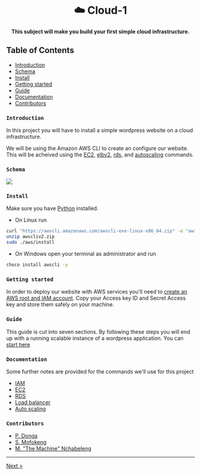<div align="center">
   <h1>☁️ Cloud-1</h1>
   <h4>This subject will make you build your first simple cloud infrastructure.</h4>
</div>

## Table of Contents

- [Introduction](#introduction)
- [Schema](#schema)
- [Install](#install)
- [Getting started](#started)
- [Guide](#guide)
- [Documentation](#documentation)
- [Contributors](#contributors)

### `Introduction`

In this project you will have to install a simple wordpress website on a cloud infrastructure.
<br />

We will be using the Amazon AWS CLI to create an configure our website. This will be acheived using the <a href="https://awscli.amazonaws.com/v2/documentation/api/latest/reference/ec2/index.html">EC2</a>, <a href="https://awscli.amazonaws.com/v2/documentation/api/latest/reference/elbv2/index.html">elbv2</a>, <a href="https://awscli.amazonaws.com/v2/documentation/api/latest/reference/rds/index.html">rds</a>, and <a href="https://docs.aws.amazon.com/cli/latest/reference/autoscaling/index.html">autoscaling</a> commands.

### `Schema`

<img src="https://i.imgur.com/n1SIBM3.png" align="center" />

### `Install`

Make sure you have <a href="https://www.python.org/downloads/">Python</a> installed.

* On Linux run

```bash
curl "https://awscli.amazonaws.com/awscli-exe-linux-x86_64.zip" -o "awscliv2.zip"
unzip awscliv2.zip
sudo ./aws/install
```

* On Windows open your terminal as administrator and run

```bash
choco install awscli -y
```

### `Getting started`

In order to deploy our website with AWS services you'll need to <a href="https://portal.aws.amazon.com/gp/aws/developer/registration/index.html?nc2=h_ct&src=default">create an AWS root and IAM account</a>.
Copy your Access key ID and Secret Access key and store them safely on your machine.


### `Guide`

This guide is cut into seven sections. By following these steps you will end up with a running scalable instance of a wordpress application.
You can <a href="./guide/iam.md">start here</a>

### `Documentation`

Some further notes are provided for the commands we'll use for this project

* <a href="./documentation/iam.md">IAM</a>
* <a href="./documentation/ec2.md">EC2</a>
* <a href="./documentation/rds.md">RDS</a>
* <a href="./documentation/load_balancer.md">Load balancer</a>
* <a href="./documentation/auto_scaling.md">Auto scaling</a>

### `Contributors`

* <a href="https://github.com/PhethulwaziD">P. Donga</a>
* <a href="https://github.com/samofoke">S. Mofokeng</a>
* <a href="https://github.com/mnchabeleng">M. "The Machine" Nchabeleng</a>

<hr />
<a href="./guide/iam.md" align="right">
Next &gt;
</a>